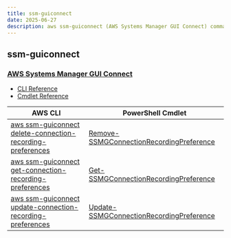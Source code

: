 ```yaml
---
title: ssm-guiconnect
date: 2025-06-27
description: aws ssm-guiconnect (AWS Systems Manager GUI Connect) command/cmdlet list.
---
```


## ssm-guiconnect

### [AWS Systems Manager GUI Connect](https://aws.amazon.com/systems-manager/)

* [CLI Reference](https://awscli.amazonaws.com/v2/documentation/api/latest/reference/ssm-guiconnect/index.html)
* [Cmdlet Reference](https://docs.aws.amazon.com/powershell/latest/reference/items/SSMGuiConnect_cmdlets.html)

|AWS CLI|PowerShell Cmdlet|
|----|----|
|[aws ssm-guiconnect delete-connection-recording-preferences](https://awscli.amazonaws.com/v2/documentation/api/latest/reference/ssm-guiconnect/delete-connection-recording-preferences.html)|[Remove-SSMGConnectionRecordingPreference](https://docs.aws.amazon.com/powershell/latest/reference/items/Remove-SSMGConnectionRecordingPreference.html)|
|[aws ssm-guiconnect get-connection-recording-preferences](https://awscli.amazonaws.com/v2/documentation/api/latest/reference/ssm-guiconnect/get-connection-recording-preferences.html)|[Get-SSMGConnectionRecordingPreference](https://docs.aws.amazon.com/powershell/latest/reference/items/Get-SSMGConnectionRecordingPreference.html)|
|[aws ssm-guiconnect update-connection-recording-preferences](https://awscli.amazonaws.com/v2/documentation/api/latest/reference/ssm-guiconnect/update-connection-recording-preferences.html)|[Update-SSMGConnectionRecordingPreference](https://docs.aws.amazon.com/powershell/latest/reference/items/Update-SSMGConnectionRecordingPreference.html)|

